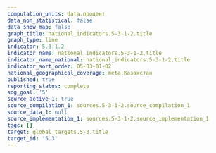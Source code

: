 ```yaml
---
computation_units: data.процент
data_non_statistical: false
data_show_map: false
graph_title: national_indicators.5-3-1-2.title
graph_type: line
indicator: 5.3.1.2
indicator_name: national_indicators.5-3-1-2.title
indicator_name_national: national_indicators.5-3-1-2.title
indicator_sort_order: 05-03-01-02
national_geographical_coverage: meta.Казахстан
published: true
reporting_status: complete
sdg_goal: '5'
source_active_1: true
source_compilation_1: sources.5-3-1-2.source_compilation_1
source_data_1: null
source_implementation_1: sources.5-3-1-2.source_implementation_1
tags: []
target: global_targets.5-3.title
target_id: '5.3'
---
```

